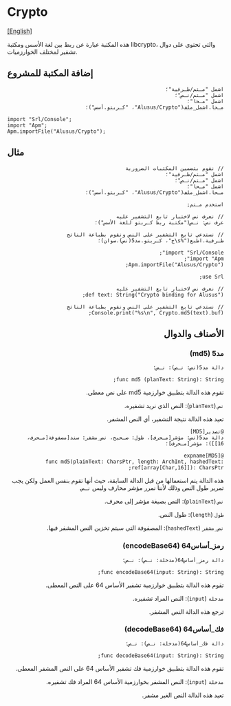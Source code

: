 # Crypto
[[English]](readme.md)

هذه المكتبة عبارة عن ربط بين لغة الأسس ومكتبة libcrypto، والتي تحتوي على دوال تشفير لمختلف الخوارزميات.

## إضافة المكتبة للمشروع

<div dir=rtl>

```
اشمل "مـتم/طـرفية"؛
اشمل "مـتم/نـص"؛
اشمل "مـحا"؛
مـحا.اشمل_ملف("Alusus/Crypto"، "كـربتو.أسس")؛
```

</div>

```
import "Srl/Console";
import "Apm";
Apm.importFile("Alusus/Crypto");
```

## مثال

<div dir=rtl>

```
// نقوم بتضمين المكتبات الضرورية
اشمل "مـتم/طـرفية"؛
اشمل "مـتم/نـص"؛
اشمل "مـحا"؛
مـحا.اشمل_ملف("Alusus/Crypto"، "كـربتو.أسس")؛

استخدم مـتم;

// نعرف نص لاختبار تابع التشفير عليه
عرف نص: نـص("مكتبة ربط كـربتو للغة الأسس")؛

// نستدعي تابع التشفير على النص ونقوم بطباعة الناتج
طـرفية.اطبع("%s\ج"، كـربتو.مد5(نص).صوان)؛
```

<div>

```
import "Srl/Console";
import "Apm";
Apm.importFile("Alusus/Crypto");

use Srl;

// نعرف نص لاختبار تابع التشفير عليه
def text: String("Crypto binding for Alusus");

// نستدعي تابع التشفير على النص ونقوم بطباعة الناتج
Console.print("%s\n", Crypto.md5(text).buf);
```

## الأصناف والدوال

### مد5 (md5)

<div dir=rtl>

```
دالة مد5(نص: نـص): نـص؛
```

</div>

```
func md5 (planText: String): String;
```

تقوم هذه الدالة بتطبيق خوارزمية md5 على نص معطى.

`نص` (`planText`): النص الذي نريد تشفيره.

تعيد هذه الدالة نتيجة التشفير، أي النص المشفر.

<div dir=rtl>

```
@تصدير[MD5]
دالة مد5(نص: مؤشر[مـحرف]، طول: صـحيح، نص_مشفر: سند[مصفوفة[مـحرف، 16]]): مؤشر[مـحرف]؛
```

</div>

```
@expname[MD5]
func md5(plainText: CharsPtr, length: ArchInt, hashedText: ref[array[Char,16]]): CharsPtr;
```

هذه الدالة يتم استعمالها من قبل الدالة السابقة، حيث أنها تقوم بنفس العمل ولكن يجب 
تمرير طول النص وذلك لأننا نمرر مؤشر محارف وليس `نـص`.

`نص` (`plainText`): النص بصيغة مؤشر إلى محرف.

`طول` (`length`): طول النص.

`نص_مشفر` (`hashedText`): المصفوفة التي سيتم تخزين النص المشفر فيها.

### رمز_أساس64 (encodeBase64)

<div dir=rtl>

```
دالة رمز_أساس64(مدخلة: نـص): نـص؛
```

</div>

```
func encodeBase64(input: String): String;
```

تقوم هذه الدالة بتطبيق خوارزمية تشفير الأساس 64 على النص المعطى.

`مدخلة` (`input`): النص المراد تشفيره.

ترجع هذه الدالة النص المشفر.

### فك_أساس64 (decodeBase64)

<div dir=rtl>

```
دالة فك_أساس64(مدخلة: نـص): نـص؛
```

</div>

```
func decodeBase64(input: String): String;
```

تقوم هذه الدالة بتطبيق خوارزمية فك تشفير الأساس 64 على النص المشفر المعطى.

`مدخلة` (`input`): النص المشفر بخوارزمية الأساس 64 المراد فك تشفيره.

تعيد هذه الدالة النص الغير مشفر.

